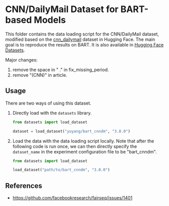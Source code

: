 # CNN/DailyMail Dataset for BART-based Models

This folder contains the data loading script for the CNN/DailyMail dataset, modified based on the [cnn_dailymail](https://huggingface.co/datasets/cnn_dailymail) dataset in Hugging Face. The main goal is to reproduce the results on BART. It is also available in [Hugging Face Datasets](https://huggingface.co/datasets/yuyang/bart_cnndm).

Major changes: 
1. remove the space in " ." in fix_missing_period.
2. remove "(CNN)" in article.

## Usage
There are two ways of using this dataset. 

1. Directly load with the `datasets` library.
    ```python
    from datasets import load_dataset

    dataset = load_dataset("yuyang/bart_cnndm", "3.0.0")
    ```
2. Load the data with the data loading script locally. Note that after the following code is run once, we can then directly specify the `dataset_name` in the experiment configuration file to be "bart_cnndm".
    ```python
    from datasets import load_dataset

    load_dataset("path/to/bart_cnndm", "3.0.0")
    ```
## References
- https://github.com/facebookresearch/fairseq/issues/1401

